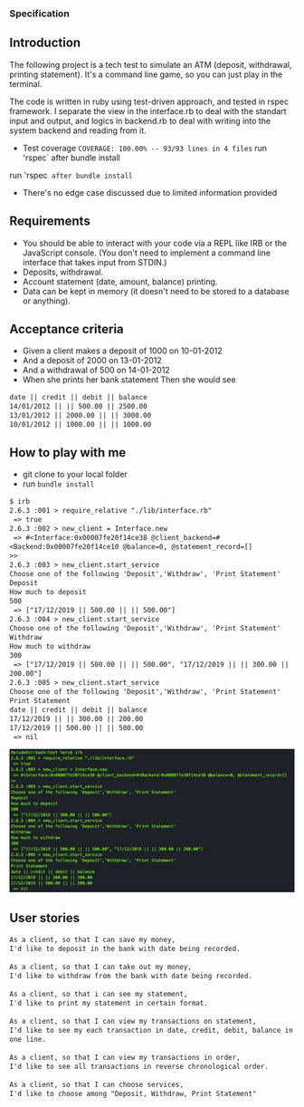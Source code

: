 ### Specification
## Introduction
The following project is a tech test to simulate an ATM (deposit, withdrawal, printing statement).
It's a command line game, so you can just play in the terminal.

The code is written in ruby using test-driven approach, and tested in rspec framework. I separate the view in the interface.rb to deal with the standart input and output, and logics in backend.rb to deal with writing into the system backend and reading from it.

* Test coverage
`COVERAGE: 100.00% -- 93/93 lines in 4 files`
run 'rspec` after bundle install

run 'rspec` after bundle install`
* There's no edge case discussed due to limited information provided

## Requirements
* You should be able to interact with your code via a REPL like IRB or the JavaScript console. (You don't need to implement a command line interface that takes input from STDIN.)
* Deposits, withdrawal.
* Account statement (date, amount, balance) printing.
* Data can be kept in memory (it doesn't need to be stored to a database or anything).
## Acceptance criteria
* Given a client makes a deposit of 1000 on 10-01-2012
* And a deposit of 2000 on 13-01-2012
* And a withdrawal of 500 on 14-01-2012
* When she prints her bank statement
Then she would see
```
date || credit || debit || balance
14/01/2012 || || 500.00 || 2500.00
13/01/2012 || 2000.00 || || 3000.00
10/01/2012 || 1000.00 || || 1000.00
```
## How to play with me
- git clone to your local folder
- run `bundle install`
```
$ irb
2.6.3 :001 > require_relative "./lib/interface.rb"
 => true
2.6.3 :002 > new_client = Interface.new
 => #<Interface:0x00007fe20f14ce38 @client_backend=#<Backend:0x00007fe20f14ce10 @balance=0, @statement_record=[]
>>
2.6.3 :003 > new_client.start_service
Choose one of the following 'Deposit','Withdraw', 'Print Statement'
Deposit
How much to deposit
500
 => ["17/12/2019 || 500.00 || || 500.00"]
2.6.3 :004 > new_client.start_service
Choose one of the following 'Deposit','Withdraw', 'Print Statement'
Withdraw
How much to withdraw
300
 => ["17/12/2019 || 500.00 || || 500.00", "17/12/2019 || || 300.00 || 200.00"]
2.6.3 :005 > new_client.start_service
Choose one of the following 'Deposit','Withdraw', 'Print Statement'
Print Statement
date || credit || debit || balance
17/12/2019 || || 300.00 || 200.00
17/12/2019 || 500.00 || || 500.00
 => nil
```
![demo](images/demo.png)

## User stories
```
As a client, so that I can save my money,
I'd like to deposit in the bank with date being recorded.

As a client, so that I can take out my money,
I'd like to withdraw from the bank with date being recorded.

As a client, so that i can see my statement,
I'd like to print my statement in certain format.

As a client, so that I can view my transactions on statement,
I'd like to see my each transaction in date, credit, debit, balance in one line.

As a client, so that I can view my transactions in order,
I'd like to see all transactions in reverse chronological order.

As a client, so that I can choose services,
I'd like to choose among "Deposit, Withdraw, Print Statement"
```
